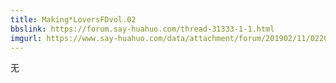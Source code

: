 ```yaml
---
title: Making*LoversFDvol.02
bbslink: https://forum.say-huahuo.com/thread-31333-1-1.html
imgurl: https://www.say-huahuo.com/data/attachment/forum/201902/11/022037jffi50w5w9599fc0.png
---
```


无<!--more-->
